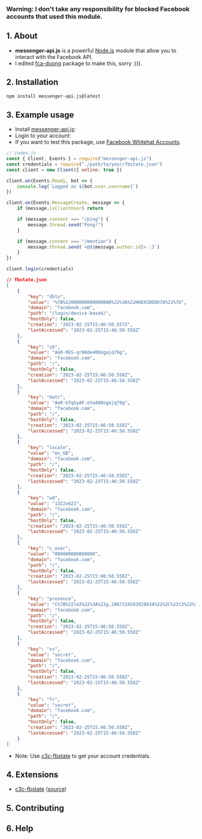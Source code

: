 ### <strong>Warning: I don't take any responsibility for blocked Facebook accounts that used this module.</strong>

## 1. About

- **messenger-api.js** is a powerful [Node.js](https://nodejs.org/) module that allow you to interact with the Facebook API.
- I edited [fca-duong](https://npmjs.com/package/fca-duong) package to make this, sorry :))).

## 2. Installation

```sh
npm install messenger-api.js@latest
```

## 3. Example usage

- Install [messenger-api.js](#2-installation):
- Login to your account:
- If you want to test this package, use [Facebook Whitehat Accounts](https://www.facebook.com/whitehat/accounts/).
```js
// index.js
const { Client, Events } = require("messenger-api.js")
const credentials = require("./path/to/your/fbstate.json")
const client = new Client({ online: true })

client.on(Events.Ready, bot => {
    console.log(`Logged as ${bot.user.username}`)
})

client.on(Events.MessageCreate, message => {
    if (message.isClientUser) return

    if (message.content === "/ping") {
        message.thread.send("Pong!")
    }

    if (message.content === "/mention") {
        message.thread.send(`<@${message.author.id}> :3`)
    }
})

client.login(credentials)
```
```json
// fbstate.json
[
    {
        "key": "dbln",
        "value": "%7B%22000000000000000%22%3A%22HHEKSDDOR78%22%7D",
        "domain": "facebook.com",
        "path": "/login/device-based/",
        "hostOnly": false,
        "creation": "2023-02-25T15:46:50.557Z",
        "lastAccessed": "2023-02-25T15:46:50.558Z"
    },
    {
        "key": "sb",
        "value": "AeR-RES-qr98de480ogajq79g",
        "domain": "facebook.com",
        "path": "/",
        "hostOnly": false,
        "creation": "2023-02-25T15:46:50.558Z",
        "lastAccessed": "2023-02-25T15:46:50.558Z"
    },
    {
        "key": "datr",
        "value": "AeR-GfqGyAF-otw480ogajq79g",
        "domain": "facebook.com",
        "path": "/",
        "hostOnly": false,
        "creation": "2023-02-25T15:46:50.558Z",
        "lastAccessed": "2023-02-25T15:46:50.558Z"
    },
    {
        "key": "locale",
        "value": "en_GB",
        "domain": "facebook.com",
        "path": "/",
        "hostOnly": false,
        "creation": "2023-02-25T15:46:50.558Z",
        "lastAccessed": "2023-02-25T15:46:50.558Z"
    },
    {
        "key": "wd",
        "value": "1322x623",
        "domain": "facebook.com",
        "path": "/",
        "hostOnly": false,
        "creation": "2023-02-25T15:46:50.558Z",
        "lastAccessed": "2023-02-25T15:46:50.558Z"
    },
    {
        "key": "c_user",
        "value": "000000000000000",
        "domain": "facebook.com",
        "path": "/",
        "hostOnly": false,
        "creation": "2023-02-25T15:46:50.558Z",
        "lastAccessed": "2023-02-25T15:46:50.558Z"
    },
    {
        "key": "presence",
        "value": "C%7B%22lm3%22%3A%22g.2807234593920434%22%2C%22t3%22%3A%5B%5D%2C%22utc3%22%3A7855167733735%2C%22v%22%3A1%7D",
        "domain": "facebook.com",
        "path": "/",
        "hostOnly": false,
        "creation": "2023-02-25T15:46:50.558Z",
        "lastAccessed": "2023-02-25T15:46:50.558Z"
    },
    {
        "key": "xs",
        "value": "secret",
        "domain": "facebook.com",
        "path": "/",
        "hostOnly": false,
        "creation": "2023-02-25T15:46:50.558Z",
        "lastAccessed": "2023-02-25T15:46:50.558Z"
    },
    {
        "key": "fr",
        "value": "secret",
        "domain": "facebook.com",
        "path": "/",
        "hostOnly": false,
        "creation": "2023-02-25T15:46:50.558Z",
        "lastAccessed": "2023-02-25T15:46:50.558Z"
    }
]
```
- Note: Use [c3c-fbstate](https://github.com/c3cbot/c3c-fbstate) to get your account credentials.

## 4. Extensions
- [c3c-fbstate](https://github.com/c3cbot/c3c-fbstate) ([source](https://github.com/c3cbot/c3c-fbstate))

## 5. Contributing

## 6. Help
